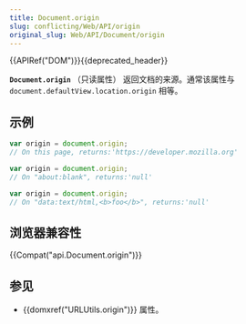 ```yaml
---
title: Document.origin
slug: conflicting/Web/API/origin
original_slug: Web/API/Document/origin
---
```


{{APIRef("DOM")}}{{deprecated_header}}

**`Document.origin`** （只读属性） 返回文档的来源。通常该属性与 `document.defaultView.location.origin` 相等。

## 示例

```js
var origin = document.origin;
// On this page, returns:'https://developer.mozilla.org'

var origin = document.origin;
// On "about:blank", returns:'null'

var origin = document.origin;
// On "data:text/html,<b>foo</b>", returns:'null'
```

## 浏览器兼容性

{{Compat("api.Document.origin")}}

## 参见

- {{domxref("URLUtils.origin")}} 属性。
